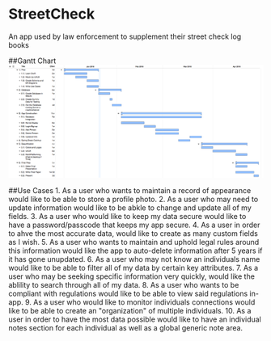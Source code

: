 # StreetCheck
An app used by law enforcement to supplement their street check log books

##Gantt Chart
![alt text](images/streetCheckGantt.png)

##Use Cases
	1. As a user who wants to maintain a record of appearance would like to be able to store a profile photo.
	2. As a user who may need to update information would like to be abkle to change and update all of my fields.
	3. As a user who would like to keep my data secure would like to have a password/passcode that keeps my app secure.
	4. As a user in order to ahve the most accurate data, would like to create as many custom fields as I wish.
	5. As a user who wants to maintain and uphold legal rules around this information would like the app to auto-delete information after 5 years if it has gone unupdated.
	6. As a user who may not know an individuals name would like to be able to filter all of my data by certain key attributes.
	7. As a user who may be seeking specific information very quickly, would like the ablility to search through all of my data.
	8. As a user who wants to be compliant with regulations would like to be able to view said regulations in-app.
	9. As a user who would like to monitor individuals connections would like to be able to create an "organization" of multiple individuals.
	10. As a user in order to have the most data possible would like to have an individual notes section for each individual as well as a global generic note area.
